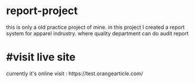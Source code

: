 # report-project
this is only a old practice project of mine. in this project I created a report system for apparel indrustry. where quality department can do audit report

<h1>#visit live site</h1>
currently it's online visit : https://test.orangearticle.com/
